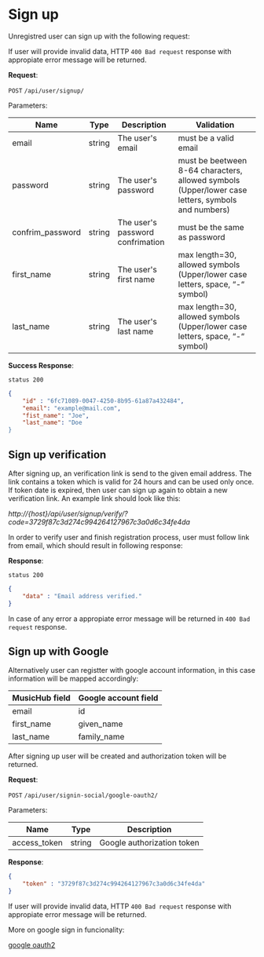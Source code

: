 # Sign up
Unregistred user can sign up with the following request:

If user will provide invalid data, HTTP `400 Bad request` response with appropiate error message will be returned.

**Request**:

`POST` `/api/user/signup/`

Parameters:

Name | Type | Description | Validation
---|---|---|---
email | string | The user's email |  must be a valid email
password | string | The user's password | must be beetween 8-64 characters, allowed symbols (Upper/lower case letters, symbols and numbers)
confrim_password | string | The user's password confrimation | must be the same as password
first_name | string | The user's first name | max length=30, allowed symbols (Upper/lower case letters, space, “-“ symbol)
last_name | string | The user's last name | max length=30, allowed symbols (Upper/lower case letters, space, “-“ symbol)

**Success Response**:

`status 200`

```json
{ 
    "id" : "6fc71089-0047-4250-8b95-61a87a432484",
    "email": "example@mail.com",
    "fist_name": "Joe",
    "last_name": "Doe 
}
```


## Sign up verification
After signing up, an verification link is send to the given email address. 
The link contains a token which is valid for 24 hours and can be used only once.
If token date is expired, then user can sign up again to obtain a new verification link.
An example link should look like this:

*http://{host}/api/user/signup/verify/?code=3729f87c3d274c994264127967c3a0d6c34fe4da*

In order to verify user and finish registration process, user must follow link from email,
which should result in following response:


**Response**:

`status 200`

```json
{ 
    "data" : "Email address verified."
}
```
In case of any error a appropiate error message will be returned in `400 Bad request` response.


## Sign up with Google
Alternatively user can registter with google account information,
in this case information will be mapped accordingly:

MusicHub field | Google account field
---|---
email | id 
first_name | given_name 
last_name | family_name 

After signing up user will be created and authorization token will be returned.

**Request**:

`POST` `/api/user/signin-social/google-oauth2/`

Parameters:

Name | Type | Description
---|---|---
access_token | string | Google authorization token

**Response**:
```json
{ 
    "token" : "3729f87c3d274c994264127967c3a0d6c34fe4da" 
}
```

If user will provide invalid data, HTTP `400 Bad request` response with appropiate error message will be returned.

More on google sign in funcionality:

[google oauth2](https://developers.google.com/identity/protocols/oauth2)
